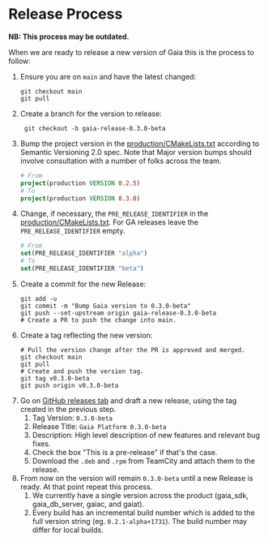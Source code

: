 # Release Process

**NB: This process may be outdated.**

When we are ready to release a new version of Gaia this is the process to follow:

1. Ensure you are on `main` and have the latest changed:
   ```shell
   git checkout main
   git pull
   ```
2. Create a branch for the version to release:
   ```shell
    git checkout -b gaia-release-0.3.0-beta
    ```
3. Bump the project version in the [production/CMakeLists.txt](../../production/CMakeLists.txt) according to Semantic Versioning 2.0 spec. Note that Major version bumps should involve consultation with a number of folks across the team.
   ```cmake
   # From
   project(production VERSION 0.2.5)
   # To
   project(production VERSION 0.3.0)
   ```
4. Change, if necessary, the `PRE_RELEASE_IDENTIFIER` in the [production/CMakeLists.txt](../../production/CMakeLists.txt). For GA releases leave the `PRE_RELEASE_IDENTIFIER` empty.
   ```cmake
   # From
   set(PRE_RELEASE_IDENTIFIER "alpha")
   # To
   set(PRE_RELEASE_IDENTIFIER "beta")
   ```
5. Create a commit for the new Release:
   ```shell
   git add -u
   git commit -m "Bump Gaia version to 0.3.0-beta"
   git push --set-upstream origin gaia-release-0.3.0-beta
   # Create a PR to push the change into main.
   ```
6. Create a tag reflecting the new version:
   ```shell
   # Pull the version change after the PR is approved and merged.
   git checkout main
   git pull
   # Create and push the version tag.
   git tag v0.3.0-beta
   git push origin v0.3.0-beta
   ```
7. Go on [GitHub releases tab](https://github.com/gaia-platform/GaiaPlatform/releases) and draft a new release, using the tag created in the previous step.
    1. Tag Version: `0.3.0-beta`
    2. Release Title: `Gaia Platform 0.3.0-beta`
    3. Description: High level description of new features and relevant bug fixes.
    4. Check the box "This is a pre-release" if that's the case.
    5. Download the `.deb` and `.rpm` from TeamCity and attach them to the release.
8. From now on the version will remain `0.3.0-beta` until a new Release is ready. At that point repeat this process.
    1. We currently have a single version across the product (gaia_sdk, gaia_db_server, gaiac, and gaiat).
    2. Every build has an incremental build number which is added to the full version string (eg. `0.2.1-alpha+1731`). The build number may differ for local builds.
